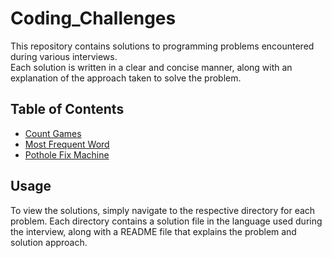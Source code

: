 # Coding_Challenges

This repository contains solutions to programming problems encountered during various interviews.  
Each solution is written in a clear and concise manner, along with an explanation of the approach taken to solve the problem.

## Table of Contents
- [Count Games](https://github.com/ch-geo/Coding_Challenges/tree/main/Count%20Games)
- [Most Frequent Word](https://github.com/ch-geo/Coding_Challenges/tree/main/Most%20Frequent%20Word)
- [Pothole Fix Machine](https://github.com/ch-geo/Coding_Challenges/tree/main/Pothole%20Fix%20Machine)

## Usage
To view the solutions, simply navigate to the respective directory for each problem.
Each directory contains a solution file in the language used during the interview, 
along with a README file that explains the problem and solution approach.

[comment]: <> ( ## Contributing
If you have a solution to a programming problem encountered in an interview that is not listed here, 
feel free to submit a pull request. Please ensure that the solution is clearly written and includes an
explanation of the approach taken to solve the problem.)
